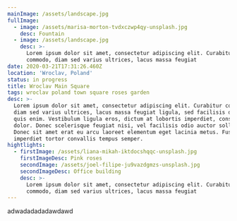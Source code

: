 ```yaml
---
mainImage: /assets/landscape.jpg
fullImage:
  - image: /assets/marisa-morton-tvdxczwp4qy-unsplash.jpg
    desc: Fountain
  - image: /assets/landscape.jpg
    desc: >-
      Lorem ipsum dolor sit amet, consectetur adipiscing elit. Curabitur
      commodo, diam sed varius ultrices, lacus massa feugiat
date: 2020-03-21T17:31:26.460Z
location: 'Wroclav, Poland'
status: in progress
title: Wroclav Main Square
tags: wroclav poland town square roses garden
desc: >-
  Lorem ipsum dolor sit amet, consectetur adipiscing elit. Curabitur commodo,
  diam sed varius ultrices, lacus massa feugiat ligula, sed facilisis diam odio
  quis enim. Vestibulum ligula eros, dictum at lobortis imperdiet, consequat sed
  dolor. Donec scelerisque feugiat nisi, vel facilisis odio auctor sollicitudin.
  Donec sit amet erat eu arcu laoreet elementum eget lacinia metus. Fusce
  imperdiet tortor convallis tempus semper.
hightlights:
  - firstImage: /assets/liana-mikah-iktdocshqqc-unsplash.jpg
    firstImageDesc: Pink roses
    secondImage: /assets/joel-filipe-ju9vazdgmzs-unsplash.jpg
    secondImageDesc: Office building
    desc: >-
      Lorem ipsum dolor sit amet, consectetur adipiscing elit. Curabitur
      commodo, diam sed varius ultrices, lacus massa feugiat
---
```

adwadadadadawdawd
